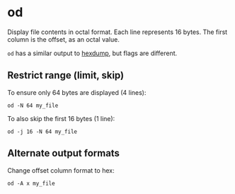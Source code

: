 # od

Display file contents in octal format.
Each line represents 16 bytes.
The first column is the offset, as an octal value.

`od` has a similar output to [hexdump](../hexdump/), but flags are different.


## Restrict range (limit, skip)

To ensure only 64 bytes are displayed (4 lines):

	od -N 64 my_file

To also skip the first 16 bytes (1 line):

	od -j 16 -N 64 my_file


## Alternate output formats

Change offset column format to hex:

	od -A x my_file

